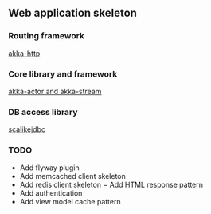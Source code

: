 ## Web application skeleton

### Routing framework

[akka-http](https://github.com/akka/akka)

### Core library and framework

[akka-actor and akka-stream](https://github.com/akka/akka)

### DB access library

[scalikejdbc](https://github.com/scalikejdbc/scalikejdbc)

### TODO

- Add flyway plugin
- Add memcached client skeleton
- Add redis client skeleton
− Add HTML response pattern
- Add authentication
- Add view model cache pattern
